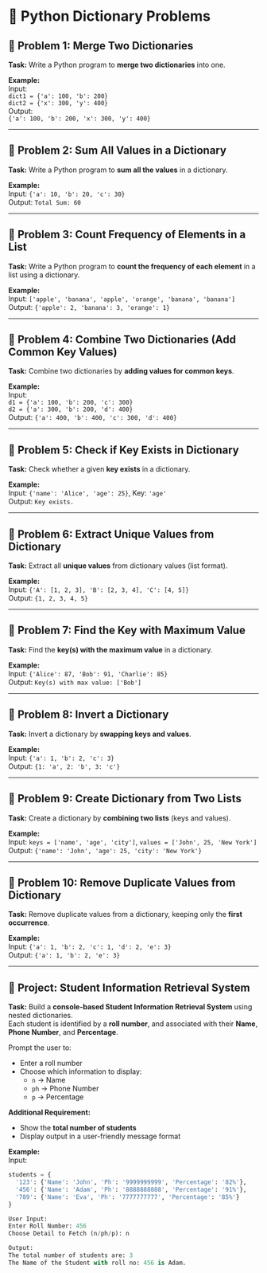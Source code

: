 # 🐍 Python Dictionary Problems

## 🔹 Problem 1: Merge Two Dictionaries

**Task:** Write a Python program to **merge two dictionaries** into one.

**Example:**  
Input:  
`dict1 = {'a': 100, 'b': 200}`  
`dict2 = {'x': 300, 'y': 400}`  
Output:  
`{'a': 100, 'b': 200, 'x': 300, 'y': 400}`

---

## 🔹 Problem 2: Sum All Values in a Dictionary

**Task:** Write a Python program to **sum all the values** in a dictionary.

**Example:**  
Input: `{'a': 10, 'b': 20, 'c': 30}`  
Output: `Total Sum: 60`

---

## 🔹 Problem 3: Count Frequency of Elements in a List

**Task:** Write a Python program to **count the frequency of each element** in a list using a dictionary.

**Example:**  
Input: `['apple', 'banana', 'apple', 'orange', 'banana', 'banana']`  
Output: `{'apple': 2, 'banana': 3, 'orange': 1}`

---

## 🔹 Problem 4: Combine Two Dictionaries (Add Common Key Values)

**Task:** Combine two dictionaries by **adding values for common keys**.

**Example:**  
Input:  
`d1 = {'a': 100, 'b': 200, 'c': 300}`  
`d2 = {'a': 300, 'b': 200, 'd': 400}`  
Output: `{'a': 400, 'b': 400, 'c': 300, 'd': 400}`

---

## 🔹 Problem 5: Check if Key Exists in Dictionary

**Task:** Check whether a given **key exists** in a dictionary.

**Example:**  
Input: `{'name': 'Alice', 'age': 25}`, Key: `'age'`  
Output: `Key exists.`

---

## 🔹 Problem 6: Extract Unique Values from Dictionary

**Task:** Extract all **unique values** from dictionary values (list format).

**Example:**  
Input: `{'A': [1, 2, 3], 'B': [2, 3, 4], 'C': [4, 5]}`  
Output: `{1, 2, 3, 4, 5}`

---

## 🔹 Problem 7: Find the Key with Maximum Value

**Task:** Find the **key(s) with the maximum value** in a dictionary.

**Example:**  
Input: `{'Alice': 87, 'Bob': 91, 'Charlie': 85}`  
Output: `Key(s) with max value: ['Bob']`

---

## 🔹 Problem 8: Invert a Dictionary

**Task:** Invert a dictionary by **swapping keys and values**.

**Example:**  
Input: `{'a': 1, 'b': 2, 'c': 3}`  
Output: `{1: 'a', 2: 'b', 3: 'c'}`

---

## 🔹 Problem 9: Create Dictionary from Two Lists

**Task:** Create a dictionary by **combining two lists** (keys and values).

**Example:**  
Input: `keys = ['name', 'age', 'city']`, `values = ['John', 25, 'New York']`  
Output: `{'name': 'John', 'age': 25, 'city': 'New York'}`

---

## 🔹 Problem 10: Remove Duplicate Values from Dictionary

**Task:** Remove duplicate values from a dictionary, keeping only the **first occurrence**.

**Example:**  
Input: `{'a': 1, 'b': 2, 'c': 1, 'd': 2, 'e': 3}`  
Output: `{'a': 1, 'b': 2, 'e': 3}`

---

## 🔹 Project: Student Information Retrieval System

**Task:** Build a **console-based Student Information Retrieval System** using nested dictionaries.  
Each student is identified by a **roll number**, and associated with their **Name**, **Phone Number**, and **Percentage**.

Prompt the user to:
- Enter a roll number
- Choose which information to display:
  - `n` → Name
  - `ph` → Phone Number
  - `p` → Percentage

**Additional Requirement:**
- Show the **total number of students**
- Display output in a user-friendly message format

**Example:**  
Input:  
```python
students = {
  '123': {'Name': 'John', 'Ph': '9999999999', 'Percentage': '82%'},
  '456': {'Name': 'Adam', 'Ph': '8888888888', 'Percentage': '91%'},
  '789': {'Name': 'Eva', 'Ph': '7777777777', 'Percentage': '85%'}
}

User Input:
Enter Roll Number: 456
Choose Detail to Fetch (n/ph/p): n

Output:
The total number of students are: 3
The Name of the Student with roll no: 456 is Adam.